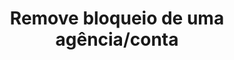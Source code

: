---
title: Remove bloqueio de uma agência/conta
api:
  file: readme-hml-corebank.json
  operationId: delete_v1-account-block-agency-account-idreason
hidden: false
---